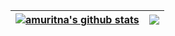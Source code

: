 | <a href="https://github-readme-stats.vercel.app/api?username=amuritna&show_icons=true&theme=dracula)"><img align="center" src="https://github-readme-stats.vercel.app/api?username=amuritna&show_icons=true&theme=dracula" alt="amuritna's github stats" /></a> | <a href="https://github-readme-stats.vercel.app/api/top-langs/?username=amuritna&theme=dracula"><img align="center" src="https://github-readme-stats.vercel.app/api/top-langs/?username=amuritna&theme=dracula" /></a> |
| ------------- | ------------- |
